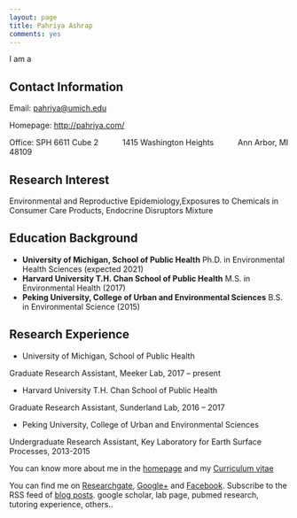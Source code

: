 ```yaml
---
layout: page
title: Pahriya Ashrap
comments: yes
---
```



I am a 


Contact Information
-------------------

Email: <pahriya@umich.edu> 

Homepage: <http://pahriya.com/>

Office: SPH 6611 Cube 2
        
   1415 Washington Heights
        
   Ann Arbor, MI 48109



Research Interest
-----------------

Environmental and Reproductive Epidemiology,Exposures to Chemicals in Consumer Care Products, Endocrine Disruptors Mixture


Education Background
--------------------


- **University of Michigan, School of Public Health** 
Ph.D. in Environmental Health Sciences (expected 2021) 
- **Harvard University T.H. Chan School of Public Health** 
M.S. in Environmental Health (2017) 
- **Peking University, College of Urban and Environmental Sciences**
B.S. in Environmental Science (2015)
  	                 
                           
Research Experience
-----------------------

- University of Michigan, School of Public Health 

Graduate Research Assistant, Meeker Lab, 2017 – present

- Harvard University T.H. Chan School of Public Health 

Graduate Research Assistant, Sunderland Lab, 2016 – 2017

- Peking University, College of Urban and Environmental Sciences

Undergraduate Research Assistant, Key Laboratory for Earth Surface Processes, 2013-2015


You can know more about me in the [homepage](/) and my [Curriculum vitae](/media/pdf/CV-09-19-2017.pdf)


<!-- > This site was created with [Jekyll](https://github.com/mojombo/jekyll) and the template was derived from the site [setImpl](http://lhzhang.com/) by Linghua Zhang; the homepage was based on the design of [Tao Zhang](http://ztpala.com/) (thanks a lot, guys!). You may need a decent web browser to view this site (such as Firefox or Chrome), otherwise the layout can be a mess and the fonts can look ugly. You can navigate to the last post by the left-arrow key (`<-`) or next post by right-arrow (`->`), or equivalently keys `J` and `K`.-->

<!--This page seems just redundant and useless. Maybe you don't want this,
pashrap.-->


You can find me on [Researchgate](https://github.com/hyiltiz/), [Google+](https://plus.google.com/110960771438948518308) and [Facebook](https://www.facebook.com/hyiltiz). Subscribe to the RSS feed of [blog posts](../feed/).  google scholar, lab page, pubmed research, tutoring experience, others..


